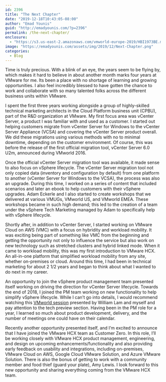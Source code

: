 ```yaml
---
id: 2396
title: "The Next Chapter"
date: "2019-12-18T10:43:05-08:00"
author: "Emad Younis"
guid: "http://emadyounis.com/?p=2396"
permalink: /the-next-chapter/
enclosure:
  - "https://s3.us-east-2.amazonaws.com/vmworld-europe-2019/HBI1973BE.mp4\r\n1780472914\r\nvideo/mp4\r\n"
image: "https://emadyounis.com/assets/img/2019/12/Next-Chapter.png"
categories:
  - Blog
---
```


Time is truly precious. With a blink of an eye, the years seem to be flying by, which makes it hard to believe in about another month marks four years at VMware for me. Its been a place with no shortage of learning and growing opportunities. I also feel incredibly blessed to have gotten the chance to work and collaborate with so many talented folks across the different business units within VMware.

I spent the first three years working alongside a group of highly-skilled technical marketing architects in the Cloud Platform business unit (CPBU), part of the R&amp;D organization at VMware. My first focus area was vCenter Server, a product I was familiar with and used as a customer. I started out helping customers migrate from vCenter Server for Windows to the vCenter Server Appliance (VCSA) and covering the vCenter Server product overall. We did these migrations using various methods with no to minimal downtime, depending on the customer environment. Of course, this was before the release of the first official migration tool, vCenter Server 6.0 U2m, announced during VMworld 2016.

Once the official vCenter Server migration tool was available, it made sense to also focus on vSphere lifecycle. The vCenter Server migration tool not only copied data (inventory and configuration by default) from one platform to another (vCenter Server for Windows to the VCSA), the process was also an upgrade. During this time, I worked on a series of content that included scenarios and later an ebook to help customers with their vSphere upgrades. Adam Eckerle and I also started to create workshops that we delivered at various VMUGs, VMworld US, and VMworld EMEA. These workshops became in such high demand; this led to the creation of a team under the vSphere Tech Marketing managed by Adam to specifically help with vSphere lifecycle.

Shortly after, in addition to vCenter Server, I started working on VMware Cloud on AWS (VMC) with a focus on hybridity and workload mobility. It was exciting being part of something like VMC from the beginning and getting the opportunity not only to influence the service but also work on new technology such as stretched clusters and hybrid linked mode. When it came to workload mobility, this was my first introduction to VMware HCX. An all-in-one platform that simplified workload mobility from any site, whether on-premises or cloud. Around this time, I had been in technical marketing for about 2 1/2 years and began to think about what I wanted to do next in my career.

An opportunity to join the vSphere product management team presented itself working on driving the direction for vCenter Server lifecycle. Towards the end of 2018, I joined the PM team working on new functionality to help simplify vSphere lifecycle. While I can’t go into details, I would recommend watching this [VMworld session](https://s3.us-east-2.amazonaws.com/vmworld-europe-2019/HBI1973BE.mp4) presented by William Lam and myself and pay attention to the tech preview section. Having been in the PM role for a year, I learned so much about product development, delivery, and the number of meetings one could have on their calendar.

Recently another opportunity presented itself, and I’m excited to announce that I have joined the VMware HCX team as Customer Zero. In this role, I’ll be working closely with VMware HCX product management, engineering, and design on upcoming enhancements/functionality and also providing early feedback on usability and integrations, including on-premises, VMware Cloud on AWS, Google Cloud VMware Solution, and Azure VMware Solution. There is also the bonus of getting to work with a community member and food thief (guard your plate), Amy Lewis. I look forward to this new opportunity and sharing everything coming from the VMware HCX team.
